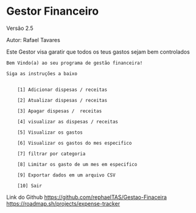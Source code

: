 Gestor Financeiro 
===
Versão 2.5

Autor: Rafael Tavares

Este Gestor visa garatir que todos os teus gastos sejam bem controlados

    Bem Vindo(a) ao seu programa de gestão financeira! 

    Siga as instruções a baixo                         


        [1] Adicionar dispesas / receitas 
        
        [2] Atualizar dispesas / receitas 
        
        [3] Apagar dispesas /  receitas 
        
        [4] visualizar as dispesas / receitas 
        
        [5] Visualizar os gastos 
        
        [6] Visualizar os gastos do mes especifico 
        
        [7] filtrar por categoria 
        
        [8] Limitar os gasto de um mes em especifico 
        
        [9] Exportar dados em um arquivo CSV 
        
        [10] Sair 

Link do Github
https://github.com/rephaelTAS/Gestao-Finaceira
https://roadmap.sh/projects/expense-tracker
